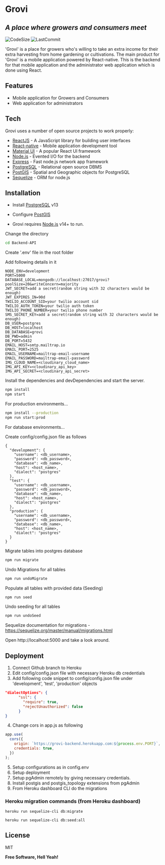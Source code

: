# Grovi
## _A place where growers and consumers meet_

![CodeSize](https://img.shields.io/github/languages/code-size/GrowVirtually/Backend-API?style=flat-square)
![LastCommit](https://img.shields.io/github/last-commit/GrowVirtually/Backend-API?style=flat-square)

'Grovi' is a place for growers who's willing to take an extra income for their extra harvesting from home gardening or cultivations. The main product for 'Grovi' is a mobile application powered by React-native. This is the backend for that mobile application and the administrator web application which is done using React.

## Features

- Mobile application for Growers and Consumers
- Web application for administrators

## Tech

Grovi uses a number of open source projects to work properly:

- [ReactJS] - A JavaScript library for building user interfaces
- [React-native] - Mobile application development tool
- [Material UI] - A popular React UI framework
- [Node.js] - Evented I/O for the backend
- [Express] - Fast node.js network app framework
- [PostgreSQL] - Relational open source DBMS
- [PostGIS] - Spatial and Geographic objects for PostgreSQL
- [Sequelize] - ORM for node.js

## Installation

* Install [PostgreSQL](https://www.postgresql.org) v13

* Configure [PostGIS](https://www.youtube.com/watch?v=afK8GWpb8RU)

* Grovi requires [Node.js](https://nodejs.org/) v14+ to run.

Change the directory

```sh
cd Backend-API
```
Create '.env' file in the root folder

Add following details in it

```
NODE_ENV=development
PORT=5000
DATABASE_LOCAL=mongodb://localhost:27017/grovi?poolSize=20&writeConcern=majority
JWT_SECRET=add a secret(random string with 32 characters would be enough)
JWT_EXPIRES_IN=90d
TWILIO_ACCOUNT_SID=your twilio account sid
TWILIO_AUTH_TOKEN=your twilio auth token
TWILIO_PHONE_NUMBER=your twilio phone number
SMS_SECRET_KEY=add a secret(random string with 32 characters would be enough)
DB_USER=postgres
DB_HOST=localhost
DB_DATABASE=grovi
DB_PWD=admin
DB_PORT=5432
EMAIL_HOST=smtp.mailtrap.io
EMAIL_PORT=2525
EMAIL_USERNAME=mailtrap-email-username
EMAIL_PASSWORD=mailtrap-email-password
IMG_CLOUD_NAME=<cloudinary_cloud_name>
IMG_API_KEY=<cloudinary_api_key>
IMG_API_SECRET=<cloudinary_api_secret>
```


Install the dependencies and devDependencies and start the server.

```sh
npm install
npm start
```

For production environments...

```sh
npm install --production
npm run start:prod
```

For database environments...

Create config/config.json file as follows

```
{
  "development": {
    "username": <db_username>,
    "password": <db_password>,
    "database": <db_name>,
    "host": <host_name>,
    "dialect": "postgres"
  },
  "test": {
    "username": <db_username>,
    "password": <db_password>,
    "database": <db_name>,
    "host": <host_name>,
    "dialect": "postgres"
  },
  "production": {
    "username": <db_username>,
    "password": <db_password>,
    "database": <db_name>,
    "host": <host_name>,
    "dialect": "postgres"
  }
}

```

Migrate tables into postgres database
```sh
npm run migrate
```

Undo Migrations for all tables
```sh
npm run undoMigrate
```

Populate all tables with provided data (Seeding)
```sh
npm run seed
```

Undo seeding for all tables
```sh
npm run undoSeed
```

Sequelize documentation for migrations - https://sequelize.org/master/manual/migrations.html

Open http://localhost:5000 and take a look around.

## Deployment

1. Connect Github branch to Heroku
2. Edit config/config.json file with necessary Heroku db credentials
3. Add following code snippet to config/config.json file under 'development', 'test', 'production' objects
```json
"dialectOptions": {
      "ssl": {
        "require": true,
        "rejectUnauthorized": false
      }
}
```
4. Change cors in app.js as following
```javascript
app.use(
  cors({
    origin: `https://grovi-backend.herokuapp.com:${process.env.PORT}`,
    credentials: true,
  })
);
```
5. Setup configurations as in config.env
6. Setup deployment
7. Setup pgAdmin remotely by giving necessary credentials.
8. Install postgis and postgis_topology extensions from pgAdmin
9. From Heroku dashboard CLI do the migrations

### Heroku migration commands (from Heroku dashboard)
```shell
heroku run sequelize-cli db:migrate
```
```shell
heroku run sequelize-cli db:seed:all
```

## License

MIT

**Free Software, Hell Yeah!**

[PostgreSQL]: <https://www.postgresql.org/>
[Material UI]: <https://material-ui.com/>
[React-native]: <http://ace.ajax.org>
[Node.js]: <http://nodejs.com/>
[express]: <http://expressjs.com>
[ReactJS]: <https://reactjs.org/>
[Sequelize]: <https://sequelize.org/master/>
[PostGIS]: <https://postgis.net/>

